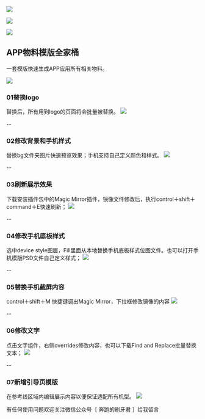 ![](http://sjnk88.com/wp-content/uploads/2019/08/DLS00gif.gif)

![](http://sjnk88.com/wp-content/uploads/2019/08/DLS01.gif)

![](http://sjnk88.com/wp-content/uploads/2019/08/DLS02.gif)


## APP物料模版全家桶

一套模版快速生成APP应用所有相关物料。

![](http://sjnk88.com/wp-content/uploads/2017/10/屏幕快照-2017-10-26-下午1.17.57.png)


### 01替换logo
替换后，所有用到logo的页面将会批量被替换。
![](http://sjnk88.com/wp-content/uploads/2017/10/01替换logo.gif)


--

### 02修改背景和手机样式
替换bg文件夹图片快速预览效果；手机支持自己定义颜色和样式。
![](http://sjnk88.com/wp-content/uploads/2017/10/02修改背景和手机样式.gif)

--

### 03刷新展示效果
下载安装插件包中的Magic Mirror插件，镜像文件修改后，执行control＋shift＋command＋E快速刷新；
![](http://sjnk88.com/wp-content/uploads/2017/10/03刷新展示效果.gif)

--

### 04修改手机底板样式
选中device style图层，Fill里面从本地替换手机底板样式位图文件。也可以打开手机模版PSD文件自己定义样式；
![](http://sjnk88.com/wp-content/uploads/2017/10/04修改手机底板样式.gif)

--

### 05替换手机截屏内容
control＋shift＋M  快捷键调出Magic Mirror，下拉框修改镜像的内容
![](http://sjnk88.com/wp-content/uploads/2017/10/05替换手机截屏内容.gif)

--

### 06修改文字
点击文字组件，右侧overrides修改内容，也可以下载Find and Replace批量替换文本；
![](http://sjnk88.com/wp-content/uploads/2017/10/06修改文字.gif)

--

### 07新增引导页模版
在参考线区域内编辑展示内容以便保证适配所有机型。
![](http://sjnk88.com/wp-content/uploads/2017/10/屏幕快照-2017-10-26-下午10.50.18.png)


有任何使用问题欢迎关注微信公众号［ 奔跑的刷牙君 ］给我留言

